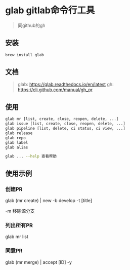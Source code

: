 # glab gitlab命令行工具

> 同github的gh

## 安装

```bash
brew install glab
```

## 文档

> glab: https://glab.readthedocs.io/en/latest
> gh: https://cli.github.com/manual/gh_pr

## 使用

```bash
glab mr [list, create, close, reopen, delete, ...]
glab issue [list, create, close, reopen, delete, ...]
glab pipeline [list, delete, ci status, ci view, ...]
glab release
glab repo
glab label
glab alias

glab ... --help 查看帮助
```

## 使用示例

### 创建PR

glab (mr create) | new  -b develop -t [title]

-m 移除源分支

### 列出所有PR

glab mr list

### 同意PR

glab (mr merge) | accept [ID] -y
